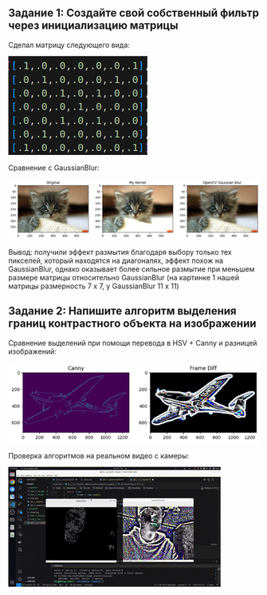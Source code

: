 ## Задание 1: Создайте свой собственный фильтр через инициализацию матрицы


Сделал матрицу следующего вида:

![](https://github.com/CepbluKot/image_processing/blob/master/practice2/task_1_res_2.png)

Сравнение с GaussianBlur:

![](https://github.com/CepbluKot/image_processing/blob/master/practice2/task_1_res.png)

Вывод: получили эффект размытия благодаря выбору только тех пикселей, который находятся на диагоналях, эффект похож на GaussianBlur, однако оказывает более сильное размытие при меньшем размере матрицы относительно GaussianBlur (на картинке 1 нашей матрицы размерность 7 х 7, у GaussianBlur 11 х 11)

## Задание 2: Напишите алгоритм выделения границ контрастного объекта на изображении

Сравнение выделений при помощи перевода в HSV + Canny и разницей изображений:

![](https://github.com/CepbluKot/image_processing/blob/master/practice2/task_2_res_1.png)

Проверка алгоритмов на реальном видео с камеры:

![](https://github.com/CepbluKot/image_processing/blob/master/practice2/task_2_res_2.gif)
